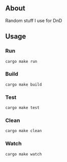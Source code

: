 ## About

Random stuff I use for DnD

## Usage

### Run

```
cargo make run
```

### Build

```
cargo make build
```

### Test

```
cargo make test
```

### Clean

```
cargo make clean
```

### Watch

```
cargo make watch
```

